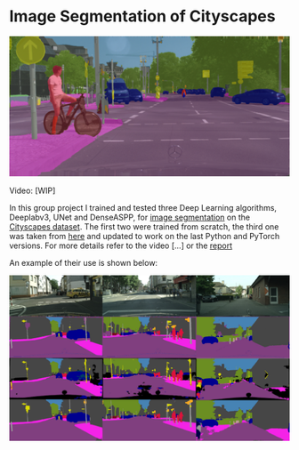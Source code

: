 # Image Segmentation of Cityscapes


<p align="center">
  <img src="images/Image_segmentation.png" alt="" width="550"/>
</p>

Video: [WIP]

In this group project I trained and tested three Deep Learning algorithms, Deeplabv3, UNet and DenseASPP, for [image segmentation](https://www.mathworks.com/discovery/image-segmentation.html) on the [Cityscapes dataset](https://www.cityscapes-dataset.com/). The first two were trained from scratch, the third one was taken from [here](https://github.com/DeepMotionAIResearch/DenseASPP) and updated to work on the last Python and PyTorch versions. For more details refer to the video [...] or the [report](<https://github.com/Marco-Furlan/Projects/blob/main/Image Segmentation of Cityscapes/report.pdf>)

An example of their use is shown below:

<img src="https://github.com/Marco-Furlan/Projects/blob/main/Image Segmentation of Cityscapes/images/examples.png?raw=true" width="600">

